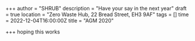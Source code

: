 +++
author = "SHRUB"
description = "Have your say in the next year"
draft = true
location = "Zero Waste Hub, 22 Bread Street, EH3 9AF"
tags = []
time = 2022-12-04T16:00:00Z
title = "AGM 2020"

+++
hoping this works